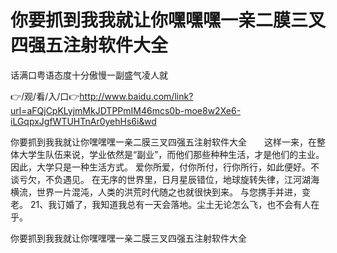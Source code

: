# 你要抓到我我就让你嘿嘿嘿一亲二膜三叉四强五注射软件大全
话满口粤语态度十分傲慢一副盛气凌人就

👉/观/看/入/口👉http://www.baidu.com/link?url=aFQjCpKLyjmMkJDTPPmIM46mcs0b-moe8w2Xe6-iLGqpxJgfWTUHTnAr0yehHs6i&wd

你要抓到我我就让你嘿嘿嘿一亲二膜三叉四强五注射软件大全　　这样一来，在整体大学生队伍来说，学业依然是“副业”，而他们那些种种生活，才是他们的主业。因此，大学只是一种生活方式。
爱你所爱，付你所付，行你所行，如此便好。不谈亏欠，不负遇见。
在无序的世界里，日月星辰错位，地球旋转失律，江河湖海横流，世界一片混沌，人类的洪荒时代随之也就很快到来。
与您携手并进，变老。
	21、我订婚了，我知道我总有一天会落地。尘土无论怎么飞，也不会有人在乎。

你要抓到我我就让你嘿嘿嘿一亲二膜三叉四强五注射软件大全

